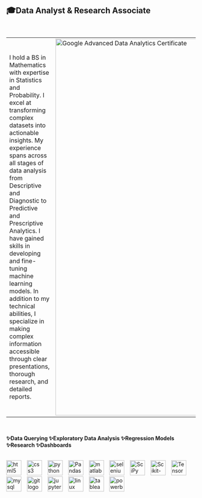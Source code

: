 ## 🎓Data Analyst & Research Associate 

<br>

  <table>
  <tr>
    <td>
I hold a BS in Mathematics with expertise in Statistics and Probability. I excel at transforming complex datasets into actionable insights. My experience spans across all stages of data analysis from Descriptive and Diagnostic to Predictive and Prescriptive Analytics. I have gained skills in developing and fine-tuning machine learning models. In addition to my technical abilities, I specialize in making complex information accessible through clear presentations, thorough research, and detailed reports.
    </td>
    <td>
      <img src="https://github.com/user-attachments/assets/7586484e-7b85-48e4-95f5-cdab7046bf45" alt="Google Advanced Data Analytics Certificate" width="1000"/>
    </td>
  </tr>
</table>  

<br>

**✨Data Querying ✨Exploratory Data Analysis ✨Regression Models ✨Research ✨Dashboards**

<br>

<div align="left">
  <img src="https://cdn.jsdelivr.net/gh/devicons/devicon/icons/html5/html5-original.svg" height="40" alt="html5 logo" />
    <img width="7" />
  <img src="https://cdn.jsdelivr.net/gh/devicons/devicon/icons/css3/css3-original.svg" height="40" alt="css3 logo" />
    <img width="7" />
  <img src="https://cdn.jsdelivr.net/gh/devicons/devicon/icons/python/python-original.svg" height="40" alt="python logo" />
    <img width="7" />
  <img src="https://pandas.pydata.org/static/img/pandas_mark.svg" height="40" alt="Pandas logo" />
    <img width="7" />
  <img src="https://cdn.jsdelivr.net/gh/devicons/devicon/icons/matlab/matlab-original.svg" height="40" alt="matlab logo" />
    <img width="7" />
  <img src="https://cdn.jsdelivr.net/gh/devicons/devicon/icons/selenium/selenium-original.svg" height="40" alt="selenium logo" />
    <img width="7" />
  <img src="https://upload.wikimedia.org/wikipedia/commons/b/b2/SCIPY_2.svg" height="40" alt="SciPy logo" />
    <img width="7" />
  <img src="https://upload.wikimedia.org/wikipedia/commons/0/05/Scikit_learn_logo_small.svg" height="40" alt="Scikit-Learn logo" />
    <img width="7" />
  <img src="https://upload.wikimedia.org/wikipedia/commons/2/2d/Tensorflow_logo.svg" height="40" alt="TensorFlow logo" />
    <img width="7" />
   <img src="https://cdn.jsdelivr.net/gh/devicons/devicon/icons/mysql/mysql-original.svg" height="40" alt="mysql logo" />
    <img width="7" />
  <img src="https://cdn.jsdelivr.net/gh/devicons/devicon/icons/git/git-original.svg" height="40" alt="git logo" />
    <img width="7" /> 
  <img src="https://cdn.jsdelivr.net/gh/devicons/devicon/icons/jupyter/jupyter-original.svg" height="40" alt="jupyter logo" />
    <img width="7" /> 
  <img src="https://cdn.jsdelivr.net/gh/devicons/devicon/icons/linux/linux-original.svg" height="40" alt="linux logo" />
    <img width="7" />
  <img src="https://cdn.worldvectorlogo.com/logos/tableau-software.svg" height="40" alt="tableau logo" />
    <img width="7" />
  <img src="https://upload.wikimedia.org/wikipedia/commons/c/cf/New_Power_BI_Logo.svg" height="40" alt="powerbi logo" />
    <img width="7" />
</div>

<br>
